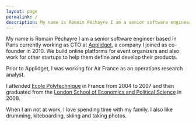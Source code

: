 ```yaml
---
layout: page
permalink: /
description: My name is Romain Péchayre I am a senior software engineer based in Paris currently working as CTO at Applidget.
---
```


My name is Romain Péchayre I am a senior software engineer based in Paris currently working as CTO at [Applidget](http://applidget.com), a company I joined as co-founder in 2010. We build online platforms for event organizers and also work for other startups to help them define and develop their products.

Prior to Applidget, I was working for Air France as an operations research analyst. 

I attended  [Ecole Polytechnique](http://www.polytechnique.edu/) in France from 2004 to 2007 and then graduated from the [London School of Economics and Political Science](http://www.lse.ac.uk/home.aspx) in 2008.

When I am not at work, I love spending time with my family. I also like drumming, kiteboarding, skiing and taking photos.

